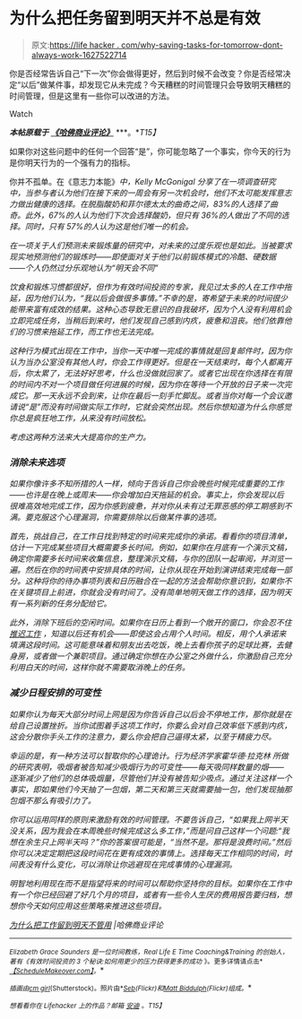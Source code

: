 # 为什么把任务留到明天并不总是有效

> 原文:[https://life hacker . com/why-saving-tasks-for-tomorrow-dont-always-work-1627522714](https://lifehacker.com/why-saving-tasks-for-tomorrow-doesnt-always-work-1627522714)

你是否经常告诉自己“下一次”你会做得更好，然后到时候不会改变？你是否经常决定“以后”做某件事，却发现它从未完成？今天糟糕的时间管理只会导致明天糟糕的时间管理，但是这里有一些你可以改进的方法。

Watch

***本帖原载于*** [***《哈佛商业评论》***](http://blogs.hbr.org/2014/08/why-saving-work-for-tomorrow-doesnt-work/) ***。**T15】*

如果你对这些问题中的任何一个回答“是”，你可能忽略了一个事实，你今天的行为是你明天行为的一个强有力的指标。

你并不孤单。在《意志力本能》[](http://bit.ly/1tcI45P)*中，Kelly McGonigal 分享了在一项调查研究 中，当参与者认为他们在接下来的一周会有另一次机会时，他们不太可能发挥意志力做出健康的选择。在脱脂酸奶和菲尔德太太的曲奇之间，83%的人选择了曲奇。此外，67%的人认为他们下次会选择酸奶，但只有 36%的人做出了不同的选择。同时，只有 57%的人认为这是他们唯一的机会。*

*在一项关于人们预测未来锻炼量的研究中，对未来的过度乐观也是如此。当被要求现实地预测他们的锻炼时——即使面对关于他们以前锻炼模式的冷酷、硬数据——个人仍然过分乐观地认为“明天会不同”*

*饮食和锻炼习惯都很好，但作为有效时间投资的专家，我见过太多的人在工作中拖延，因为他们认为，“我以后会做很多事情。”不幸的是，寄希望于未来的时间很少能带来富有成效的结果。这种心态导致无意识的自我破坏，因为个人没有利用机会立即完成任务，当稍后到来时，他们发现自己感到内疚，疲惫和沮丧。他们依靠他们的习惯来拖延工作，而工作也无法完成。*

*这种行为模式出现在工作中，当你一天中唯一完成的事情就是回复邮件时，因为你认为当办公室没有其他人时，你会工作得更好。但是在一天结束时，每个人都离开后，你太累了，无法好好思考，什么也没做就回家了。或者它出现在你选择在有限的时间内不对一个项目做任何进展的时候，因为你在等待一个开放的日子来一次完成它。那一天永远不会到来，让你在最后一刻手忙脚乱。或者当你对每一个会议邀请说“是”而没有时间做实际工作时，它就会突然出现。然后你想知道为什么你感觉你总是疯狂地工作，从来没有时间放松。*

*考虑这两种方法来大大提高你的生产力。*

### *消除未来选项*

*如果你像许多不知所措的人一样，倾向于告诉自己你会晚些时候完成重要的工作——也许是在晚上或周末——你会增加白天拖延的机会。事实上，你会发现以后很难高效地完成工作，因为你感到疲惫，并对你从未有过无罪恶感的停工期感到不满。要克服这个心理漏洞，你需要排除以后做某件事的选项。*

*首先，挑战自己，在工作日找到特定的时间来完成你的承诺。看看你的项目清单，估计一下完成某些项目大概需要多长时间。例如，如果你在月底有一个演示文稿，确定你需要多长时间来收集信息，整理演示文稿，与你的团队一起审阅，并浏览一遍。然后在你的时间表中安排具体的时间，让你从现在开始到演讲结束完成每一部分。这种将你的待办事项列表和日历融合在一起的方法会帮助你意识到，如果你不在关键项目上前进，你就会没有时间了。没有简单地明天做工作的选择，因为明天有一系列新的任务分配给它。*

*此外，消除下班后的空闲时间。如果你在日历上看到一个敞开的窗口，你会忍不住 [推迟工作](https://lifehacker.com/five-counterintuitive-ways-to-use-procrastination-and-b-5954196) ，知道以后还有机会——即使这会占用个人时间。相反，用个人承诺来填满这段时间。这可能意味着和朋友出去吃饭，晚上去看你孩子的足球比赛，去健身房，或者做一个兼职项目。通过确定你想在办公室之外做什么，你激励自己充分利用白天的时间，这样你就不需要取消晚上的任务。*

### ***减少日程安排的可变性***

*如果你认为每天大部分时间上网是因为你告诉自己以后会不停地工作，那你就是在给自己设置挫折。当你试图着手这项工作时，你要么会对自己效率低下感到内疚，这会分散你手头工作的注意力，要么你会把自己逼得太紧，以至于精疲力尽。*

*幸运的是，有一种方法可以智取你的心理诡计。行为经济学家霍华德·拉克林 所做的研究表明，吸烟者被告知减少吸烟行为的可变性——每天吸同样数量的烟——逐渐减少了他们的总体吸烟量，尽管他们并没有被告知少吸点。通过关注这样一个事实，即如果他们今天抽了一包烟，第二天和第三天就需要抽一包，他们发现抽那包烟不那么有吸引力了。*

*你可以运用同样的原则来激励有效的时间管理。不要告诉自己，“如果我上网半天没关系，因为我会在本周晚些时候完成这么多工作，”而是问自己这样一个问题:“我想在余生只上网半天吗？”你的答案很可能是，“当然不是。那将是浪费时间。”然后你可以决定定期把这段时间花在更有成效的事情上。选择每天工作相同的时间，时间表没有什么变化，可以消除让你逃避现在完成事情的心理漏洞。*

*明智地利用现在而不是指望将来的时间可以帮助你坚持你的目标。如果你在工作中有一个你已经回避了好几个月的项目，或者有一些令人生厌的费用报告要归档，想想你今天如何应用这些策略来推进这些项目。*

*[为什么把工作留到明天不管用](http://blogs.hbr.org/2014/08/why-saving-work-for-tomorrow-doesnt-work/) |哈佛商业评论*

* * *

*<small>*Elizabeth Grace Saunders 是一位时间教练，Real Life E Time Coaching&Training 的创始人，著有《有效时间投资的 3 个秘诀:如何用更少的压力获得更多的成功*</small> <small>*》。更多详情请点击*</small>[<small>*【ScheduleMakeover.com】*</small>](http://www.reallifee.com/)<small>*。*</small>*

*<small>*插画由*</small>[<small>*cm girl*</small>](http://www.shutterstock.com/pic-134284157/stock-vector-hard-work-and-lazy-businessman.html?src=pp-same_artist-134272043-3)<small>*(Shutterstock)。照片由*</small>[<small>*Seb*</small>](https://www.flickr.com/photos/mrseb/10363403223)<small>*(Flickr)和*</small>[<small>*Matt Biddulph*</small>](https://www.flickr.com/photos/mbiddulph/3203780308)<small>*(Flickr)组成。*</small>*

*<small>*想看看你在 Lifehacker 上的作品？邮箱*</small> [<small>*安迪*</small>](mailto:andy@lifehacker.com) <small>*。*T15】</small>*